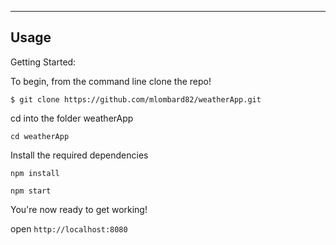 

-------------------
Usage
-------

Getting Started:


To begin, from the command line clone the repo!

`$ git clone https://github.com/mlombard82/weatherApp.git`

cd into the folder weatherApp

`cd weatherApp`

Install the required dependencies

`npm install`

`npm start`

You're now ready to get working!

open `http://localhost:8080`

